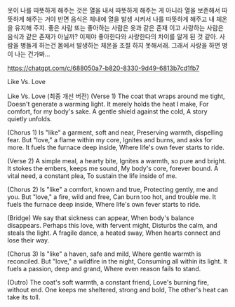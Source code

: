 옷이 나를 따뜻하게 해주는 것은 열을 내서 따뜻하게 해주는 게 아니라 열을 보존해서 따뜻하게 해주는 거야
반면 음식은 체내에 열을 발생 시켜서 나를 따뜻하게 해주고 내 체온을 유지해 주지.
좋은 사람 또는 좋아하는 사람은 옷과 같은 존재 이고 사랑하는 사람은 음식과 같은 존재가 아닐까? 이제야 좋아한다와 사랑한다의 차이를 알게 된 것 같아. 사람을 병들게 하는건 몸에서 발생하는 체온을 조절 하지 못해서래. 그래서 사랑을 하면 병이 나는 건가봐...

https://chatgpt.com/c/688050a7-b820-8330-9d49-6813b7cd1fb7

Like Vs. Love

Like Vs. Love (최종 개선 버전)
(Verse 1)
The coat that wraps around me tight,
Doesn't generate a warming light.
It merely holds the heat I make,
For comfort, for my body's sake.
A gentle shield against the cold,
A story quietly unfolds.

(Chorus 1)
Is "like" a garment, soft and near,
Preserving warmth, dispelling fear.
But "love," a flame within my core,
Ignites and burns, and asks for more.
It fuels the furnace deep inside,
Where life's own fever starts to ride.

(Verse 2)
A simple meal, a hearty bite,
Ignites a warmth, so pure and bright.
It stokes the embers, keeps me sound,
My body's core, forever bound.
A vital need, a constant plea,
To sustain the life inside of me.

(Chorus 2)
Is "like" a comfort, known and true,
Protecting gently, me and you.
But "love," a fire, wild and free,
Can burn too hot, and trouble me.
It fuels the furnace deep inside,
Where life's own fever starts to ride.

(Bridge)
We say that sickness can appear,
When body's balance disappears.
Perhaps this love, with fervent might,
Disturbs the calm, and steals the light.
A fragile dance, a heated sway,
When hearts connect and lose their way.

(Chorus 3)
Is "like" a haven, safe and mild,
Where gentle warmth is reconciled.
But "love," a wildfire in the night,
Consuming all within its light.
It fuels a passion, deep and grand,
Where even reason fails to stand.

(Outro)
The coat's soft warmth, a constant friend,
Love's burning fire, without end.
One keeps me sheltered, strong and bold,
The other's heat can take its toll.
